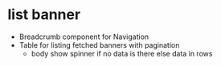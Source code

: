 # list banner
- Breadcrumb component for Navigation 
- Table for listing fetched banners with pagination 
    - body show spinner if no data is there else data in rows
